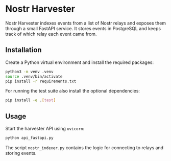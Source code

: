 # Nostr Harvester

Nostr Harvester indexes events from a list of Nostr relays and exposes them through a small FastAPI service.  It stores events in PostgreSQL and keeps track of which relay each event came from.

## Installation

Create a Python virtual environment and install the required packages:

```bash
python3 -m venv .venv
source .venv/bin/activate
pip install -r requirements.txt
```

For running the test suite also install the optional dependencies:

```bash
pip install -e .[test]
```

## Usage

Start the harvester API using `uvicorn`:

```bash
python api_fastapi.py
```

The script `nostr_indexer.py` contains the logic for connecting to relays and storing events.

